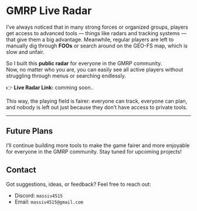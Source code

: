 # GMRP Live Radar  

I’ve always noticed that in many strong forces or organized groups, players get access to advanced tools — things like radars and tracking systems — that give them a big advantage. Meanwhile, regular players are left to manually dig through **FOOs** or search around on the GEO-FS map, which is slow and unfair.  

So I built this **public radar** for everyone in the GMRP community.  
Now, no matter who you are, you can easily see all active players without struggling through menus or searching endlessly.  

👉 **Live Radar Link:** comming soon..  

This way, the playing field is fairer: everyone can track, everyone can plan, and nobody is left out just because they don’t have access to private tools.  

---

## Future Plans
I’ll continue building more tools to make the game fairer and more enjoyable for everyone in the GMRP community. Stay tuned for upcoming projects!

## Contact
Got suggestions, ideas, or feedback? Feel free to reach out:  
- Discord: `massiv4515`  
- Email: `massiv4515@gmail.com`  
